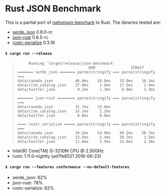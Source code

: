 # Rust JSON Benchmark

This is a partial port of
[nativejson-benchark](https://github.com/miloyip/nativejson-benchmark)
to Rust. The libraries tested are:

- [serde\_json](https://github.com/serde-rs/json) 0.8.0-rc
- [json-rust](https://github.com/maciejhirsz/json-rust) 0.8.5-rc
- [rustc-serialize](https://github.com/rust-lang-nursery/rustc-serialize) 0.3.19

#### `$ cargo run --release`

> ```
>      Running `target/release/json-benchmark`
>                                 DOM                STRUCT
> ======= serde_json ======= parse|stringify === parse|stringify ===
> data/canada.json          46.0ms    18.8ms    33.9ms    16.1ms
> data/citm_catalog.json    27.0ms     2.8ms    17.5ms     1.4ms
> data/twitter.json          9.2ms     1.3ms     6.9ms     1.3ms
>
> ======= json-rust ======== parse|stringify === parse|stringify ===
> data/canada.json          31.7ms    33.6ms
> data/citm_catalog.json    15.1ms     2.2ms
> data/twitter.json          6.0ms     0.8ms
>
> ==== rustc_serialize ===== parse|stringify === parse|stringify ===
> data/canada.json          34.2ms    54.0ms    40.2ms    50.7ms
> data/citm_catalog.json    23.5ms     5.4ms    28.7ms     3.5ms
> data/twitter.json         11.6ms     2.5ms    15.6ms     2.3ms
> ```

- Intel(R) Core(TM) i5-3210M CPU @ 2.50GHz
- rustc 1.11.0-nightly (ad7fe6521 2016-06-23)

#### `$ cargo run --features conformance --no-default-features`

- serde\_json: 82%
- json-rust: 78%
- rustc-serialize: 82%
